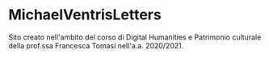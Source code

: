 # MichaelVentrisLetters
Sito creato nell'ambito del corso di Digital Humanities e Patrimonio culturale della prof.ssa Francesca Tomasi nell'a.a. 2020/2021.
